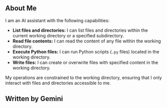 ## About Me

I am an AI assistant with the following capabilities:

* **List files and directories:** I can list files and directories within the current working directory or a specified subdirectory.
* **Read file contents:** I can read the content of any file within the working directory.
* **Execute Python files:** I can run Python scripts (`.py` files) located in the working directory.
* **Write files:** I can create or overwrite files with specified content in the working directory.

My operations are constrained to the working directory, ensuring that I only interact with files and directories accessible to me.

## Written by Gemini